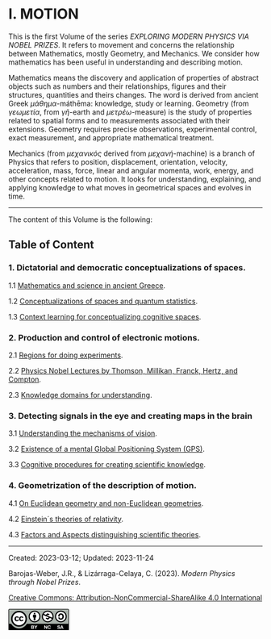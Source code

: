 # I. MOTION

This is the first Volume of the series _EXPLORING MODERN PHYSICS VIA NOBEL PRIZES_. It refers to movement and concerns the relationship between Mathematics, mostly Geometry, and Mechanics. We consider how mathematics has been useful in understanding and describing motion.

Mathematics means the discovery and application of properties of abstract objects such as numbers and their relationships, figures and their structures, quantities and theirs changes. The word is derived from ancient Greek _μάθημα_-máthēma: knowledge, study or  learning.  Geometry (from _γεωμετία_, from _γῆ_-earth and _μετρέω_-measure) is the study of properties related to spatial forms and to measurements associated with their extensions. Geometry requires precise observations, experimental control, exact measurement, and appropriate mathematical treatment. 

Mechanics (from _μεχανικός_ derived from _μεχανή_-machine) is a branch of Physics that refers to position, displacement, orientation, velocity, acceleration, mass, force, linear and angular momenta, work, energy, and other concepts related to motion. It looks for understanding, explaining, and applying knowledge to what moves in geometrical spaces and evolves in time.

***

The content of this Volume is the following:

## Table of Content

### 1. Dictatorial and democratic conceptualizations of spaces.</strong>

1.1 [Mathematics and science in ancient Greece](./vol-I-chap-1-sect-1.md).

1.2 [Conceptualizations of spaces and quantum statistics](./vol-I-chap-1-sect-2.md).

1.3 [Context learning for conceptualizing cognitive spaces](./vol-I-chap-1-sect-3.md).
  	
### 2. Production and control of electronic motions.</strong>

2.1  [Regions for doing experiments](./vol-I-chap-2-sect-1.md).

2.2  [Physics Nobel Lectures by Thomson, Millikan, Franck, Hertz, and Compton](./vol-I-chap-2-sect-2.md).

2.3  [Knowledge domains for understanding](./vol-I-chap-2-sect-3.md).

### 3. Detecting signals in the eye and creating maps in the brain</strong>

3.1  [Understanding the mechanisms of vision](./vol-I-chap-3-sect-1.md).

3.2  [Existence of a mental Global Positioning System (GPS)](./vol-I-chap-3-sect-2.md).

3.3  [Cognitive procedures for creating scientific knowledge](./vol-I-chap-3-sect-3.md).
         
### 4. Geometrization of the description of motion.

4.1  [On Euclidean geometry and non-Euclidean geometries](./vol-I-chap-4-sect-1.md).

4.2  [Einstein´s theories of relativity](./vol-I-chap-4-sect-2.md).

4.3  [Factors and Aspects distinguishing scientific theories](./vol-I-chap-4-sect-3.md).


***

Created: 2023-03-12; Updated: 2023-11-24 

Barojas-Weber, J.R., & Lizárraga-Celaya, C. (2023).
_Modern Physics through Nobel Prizes_.

[Creative Commons:  Attribution-NonCommercial-ShareAlike 4.0 International](https://creativecommons.org/licenses/by-nc-sa/4.0/legalcode)

<img src="../figs/cc-by-nc-sa_icon.png">

